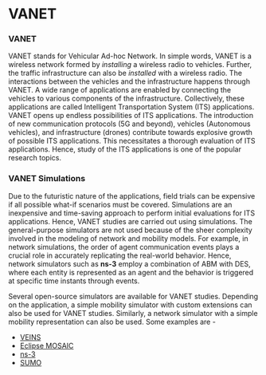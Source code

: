 # VANET


### VANET 
VANET stands for Vehicular Ad-hoc Network.
In simple words, VANET is a wireless network formed by _installing_ a wireless radio to vehicles.
Further, the traffic infrastructure can also be _installed_ with a wireless radio.
The interactions between the vehicles and the infrastructure happens through VANET.
A wide range of applications are enabled by connecting the vehicles to various components of the infrastructure.
Collectively, these applications are called Intelligent Transportation System (ITS) applications.
VANET opens up endless possibilities of ITS applications.
The introduction of new communication protocols (5G and beyond), vehicles (Autonomous vehicles), and infrastructure (drones) contribute towards explosive growth of possible ITS applications.
This necessitates a thorough evaluation of ITS applications.
Hence, study of the ITS applications is one of the popular research topics.


### VANET Simulations

Due to the futuristic nature of the applications, field trials can be expensive if all possible what-if scenarios must be covered.
Simulations are an inexpensive and time-saving approach to perform initial evaluations for ITS applications.
Hence, VANET studies are carried out using simulations.
The general-purpose simulators are not used because of the sheer complexity involved in the modeling of network and mobility models.
For example, in network simulations, the order of agent communication events plays a crucial role in accurately replicating the real-world behavior.
Hence, network simulators such as __ns-3__ employ a combination of ABM with DES, where each entity is represented as an agent and the behavior is triggered at specific time instants through events.

Several open-source simulators are available for VANET studies.
Depending on the application, a simple mobility simulator with custom extensions can also be used for VANET studies.
Similarly, a network simulator with a simple mobility representation can also be used.
Some examples are - 

- [VEINS](https://veins.car2x.org/)
- [Eclipse MOSAIC](https://eclipse.dev/mosaic/)
- [ns-3](https://www.nsnam.org/)
- [SUMO](https://www.nsnam.org/)

